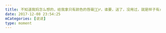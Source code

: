 ```yaml
---
title: 不知道我妈怎么想的，给我拿只有颜色的唇膏🤷🏻‍♂️，谁要，送了，没用过，就是样子有点丑🤦🏻‍♂️
date: 2017-12-08 23:54:25
mCategories: [说说]
type: moment
---
```


<div id="pics-20171208235425"></div>

<script>
var data = [
    {"link": "2017-12-08_000000.jpeg", "type": "shuoshuo"},
    {"link": "2017-12-08_000001.jpeg", "type": "shuoshuo"}
];
picsRender(data, "pics-20171208235425");
</script>
